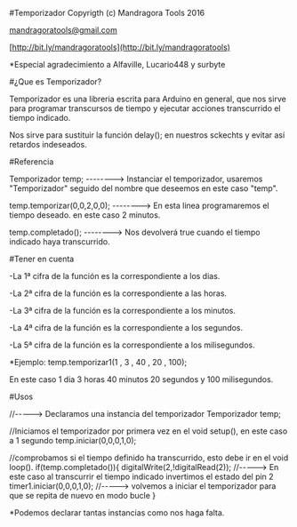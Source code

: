 #Temporizador 
Copyrigth (c) Mandragora Tools 2016

[mandragoratools@gmail.com](mailto:mandragoratools@gmail.com)

[http://bit.ly/mandragoratools](http://bit.ly/mandragoratools)

*Especial agradecimiento a Alfaville, Lucario448  y surbyte


#¿Que es Temporizador?

Temporizador es una libreria escrita para Arduino en general, que nos sirve para programar transcursos de tiempo y ejecutar acciones transcurrido el tiempo indicado.

Nos sirve para sustituir la función delay(); en nuestros sckechts y evitar así retardos indeseados.

#Referencia

Temporizador temp;   --------> Instanciar el temporizador, usaremos "Temporizador" seguido del nombre que deseemos en este caso "temp".

temp.temporizar(0,0,2,0,0); --------> En esta linea programaremos el tiempo deseado. en este caso 2 minutos.

temp.completado(); --------> Nos devolverá true cuando el tiempo indicado haya transcurrido.

#Tener en cuenta

-La 1ª cifra de la función es la correspondiente a los dias.

-La 2ª cifra de la función es la correspondiente a las horas.

-La 3ª cifra de la función es la correspondiente a los minutos.

-La 4ª cifra de la función es la correspondiente a los segundos.

-La 5ª cifra de la función es la correspondiente a los milisegundos.

*Ejemplo: temp.temporizar1(1  ,  3   ,   40    ,   20   ,   100);

En este caso 1 dia 3 horas 40 minutos  20 segundos y 100 milisegundos.




#Usos
  

 //-----> Declaramos una instancia  del temporizador
Temporizador temp;


//Iniciamos el temporizador por primera vez en el void setup(), en este caso a 1 segundo
temp.iniciar(0,0,0,1,0);


//comprobamos si el tiempo definido ha transcurrido, esto debe ir en el void loop().
if(temp.completado()){ 
  digitalWrite(2,!digitalRead(2)); //-----> En este caso al transcurrir el tiempo indicado invertimos el estado del pin 2
  timer1.iniciar(0,0,0,1,0); //-----> volvemos a iniciar el temporizador para que se repita de nuevo en modo bucle
}



*Podemos declarar tantas instancias como nos haga falta.


